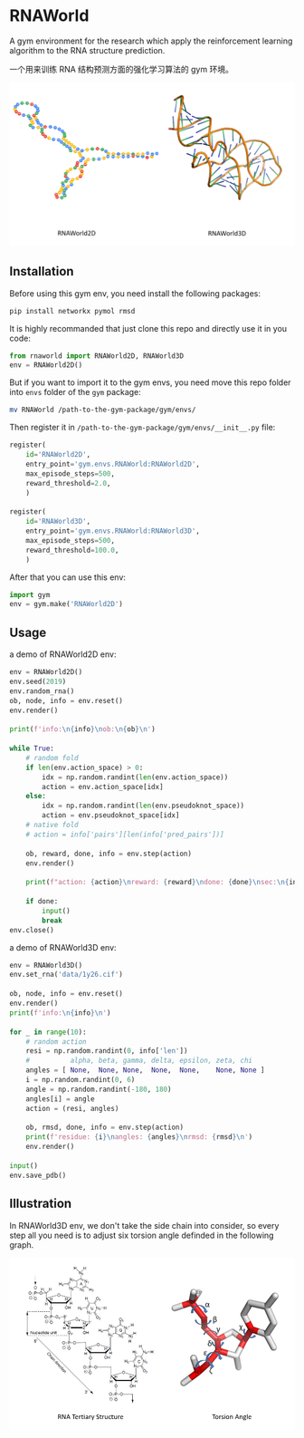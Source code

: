 # RNAWorld
A gym environment for the research which apply the reinforcement learning algorithm to the RNA structure prediction.

一个用来训练 RNA 结构预测方面的强化学习算法的 gym 环境。

![example](img/example.png)

## Installation

Before using this gym env, you need install the following packages:

```bash
pip install networkx pymol rmsd
```

It is highly recommanded that just clone this repo and directly use it in you code:

```python
from rnaworld import RNAWorld2D, RNAWorld3D
env = RNAWorld2D()
```

But if you want to import it to the gym envs, you need move this repo folder into `envs` folder of the `gym` package:

```bash
mv RNAWorld /path-to-the-gym-package/gym/envs/
```

Then register it in `/path-to-the-gym-package/gym/envs/__init__.py` file:

```python
register(
    id='RNAWorld2D',
    entry_point='gym.envs.RNAWorld:RNAWorld2D',
    max_episode_steps=500,
    reward_threshold=2.0,
    )

register(
    id='RNAWorld3D',
    entry_point='gym.envs.RNAWorld:RNAWorld3D',
    max_episode_steps=500,
    reward_threshold=100.0,
    )
```

After that you can use this env:

```python
import gym
env = gym.make('RNAWorld2D')
```

## Usage

a demo of RNAWorld2D env:

```python
env = RNAWorld2D()
env.seed(2019)
env.random_rna()
ob, node, info = env.reset()
env.render()

print(f'info:\n{info}\nob:\n{ob}\n')

while True:
    # random fold
    if len(env.action_space) > 0:
        idx = np.random.randint(len(env.action_space))
        action = env.action_space[idx]
    else:
        idx = np.random.randint(len(env.pseudoknot_space))
        action = env.pseudoknot_space[idx]
    # native fold
    # action = info['pairs'][len(info['pred_pairs'])]

    ob, reward, done, info = env.step(action)
    env.render()

    print(f"action: {action}\nreward: {reward}\ndone: {done}\nsec:\n{info['sec']}\npred sec:\n{info['pred_sec']}\n")

    if done:
        input()
        break
env.close()
```

a demo of RNAWorld3D env:

```python
env = RNAWorld3D()
env.set_rna('data/1y26.cif')

ob, node, info = env.reset()
env.render()
print(f'info:\n{info}\n')

for _ in range(10):
    # random action
    resi = np.random.randint(0, info['len'])
    #          alpha, beta, gamma, delta, epsilon, zeta, chi
    angles = [ None,  None, None,  None,  None,    None, None ]
    i = np.random.randint(0, 6)
    angle = np.random.randint(-180, 180)
    angles[i] = angle
    action = (resi, angles)

    ob, rmsd, done, info = env.step(action)
    print(f'residue: {i}\nangles: {angles}\nrmsd: {rmsd}\n')
    env.render()

input()
env.save_pdb()
```

## Illustration

In RNAWorld3D env, we don't take the side chain into consider, so every step all you need is to adjust six torsion angle definded in the following graph.

![Illustration](img/illustration.png)

